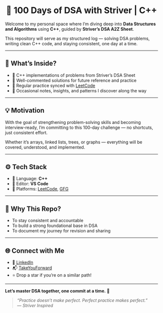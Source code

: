 <h1 align="center">🚀 100 Days of DSA with Striver | C++</h1>

Welcome to my personal space where I’m diving deep into **Data Structures and Algorithms** using **C++**, guided by **Striver’s DSA A2Z Sheet**.

This repository will serve as my structured log — solving DSA problems, writing clean C++ code, and staying consistent, one day at a time.

---

## 🧠 What’s Inside?

- 📘 C++ implementations of problems from Striver’s DSA Sheet  
- 📝 Well-commented solutions for future reference and practice
- 🔄 Regular practice synced with [LeetCode](https://leetcode.com)  
- 🚧 Occasional notes, insights, and patterns I discover along the way  

---

## 💡 Motivation

With the goal of strengthening problem-solving skills and becoming interview-ready, I’m committing to this 100-day challenge — no shortcuts, just consistent effort.

Whether it’s arrays, linked lists, trees, or graphs — everything will be covered, understood, and implemented.

---

## ⚙️ Tech Stack

- 🔹 Language: **C++**
- 🔹 Editor: **VS Code**
- 🔹 Platforms: [LeetCode](https://leetcode.com), [GFG](https://geeksforgeeks.org)

---

## 📌 Why This Repo?

- To stay consistent and accountable
- To build a strong foundational base in DSA
- To document my journey for revision and sharing

---

## 🌐 Connect with Me

- 💼 [LinkedIn](www.linkedin.com/in/nevinbali1012)
- 📬 [TakeYouForward](https://takeuforward.org/profile/Nevin777)
- ⭐ Drop a star if you’re on a similar path!

---

**Let’s master DSA together, one commit at a time.** 🧩

> _“Practice doesn’t make perfect. Perfect practice makes perfect.”_  
> — _Striver Inspired_
